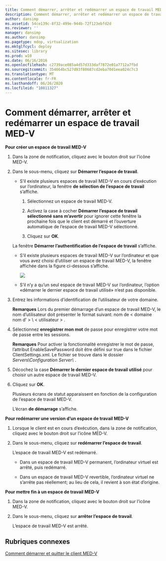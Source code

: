 ```yaml
---
title: Comment démarrer, arrêter et redémarrer un espace de travail MED-V
description: Comment démarrer, arrêter et redémarrer un espace de travail MED-V
author: dansimp
ms.assetid: 54ce139c-8f32-499e-944b-72f123ebfd2d
ms.reviewer: ''
manager: dansimp
ms.author: dansimp
ms.pagetype: mdop, virtualization
ms.mktglfcycl: deploy
ms.sitesec: library
ms.prod: w10
ms.date: 06/16/2016
ms.openlocfilehash: c2739ace085a4d57d333daf7872e01a7712a7fbd
ms.sourcegitcommit: 354664bc527d93f80687cd2eba70d1eea024c7c3
ms.translationtype: MT
ms.contentlocale: fr-FR
ms.lasthandoff: 06/26/2020
ms.locfileid: "10811327"
---
```

# Comment démarrer, arrêter et redémarrer un espace de travail MED-V


**Pour créer un espace de travail MED-V**

1.  Dans la zone de notification, cliquez avec le bouton droit sur l’icône MED-V.

2.  Dans le sous-menu, cliquez sur **Démarrer l’espace de travail**.

    -   S’il existe plusieurs espaces de travail MED-V en cours d’exécution sur l’ordinateur, la fenêtre **de sélection de l’espace de travail** s’affiche.

        1.  Sélectionnez un espace de travail MED-V.

        2.  Activez la case à cocher **Démarrer l’espace de travail sélectionné sans m’avertir** pour ignorer cette fenêtre la prochaine fois que le client est démarré et l’ouverture automatique de l’espace de travail MED-V sélectionné.

        3.  Cliquez sur **OK**.

    La fenêtre **Démarrer l’authentification de l’espace de travail** s’affiche.

    -   S’il existe plusieurs espaces de travail MED-V sur l’ordinateur et que vous avez choisi d’utiliser un espace de travail MED-V, la fenêtre affichée dans la figure ci-dessous s’affiche.

        ![](images/medv-logon.gif)

    -   S’il n’y a qu’un seul espace de travail MED-V sur l’ordinateur, l’option «démarrer le dernier espace de travail utilisé» n’est pas disponible.

3.  Entrez les informations d’identification de l’utilisateur de votre domaine.

    **Remarques**  Lors du premier démarrage d’un espace de travail MED-V, le nom d’utilisateur doit présenter le format suivant: nom de &lt; domaine nom d' &gt; \\ &lt; utilisateur &gt; .

     

4.  Sélectionnez **enregistrer mon mot** de passe pour enregistrer votre mot de passe entre les sessions.

    **Remarques**  Pour activer la fonctionnalité enregistrer le mot de passe, l’attribut EnableSavePassword doit être défini sur true dans le fichier ClientSettings.xml. Le fichier se trouve dans le dossier *Servers\\Configuration Server\\* .

     

5.  Décochez la case **Démarrer le dernier espace de travail utilisé** pour choisir un autre espace de travail MED-V.

6.  Cliquez sur **OK**.

    Plusieurs écrans de statut apparaissent en fonction de la configuration de l’espace de travail MED-V.

    L’écran **de démarrage** s’affiche.

**Pour redémarrer une version d’un espace de travail MED-V**

1.  Lorsque le client est en cours d’exécution, dans la zone de notification, cliquez avec le bouton droit sur l’icône MED-V.

2.  Dans le sous-menu, cliquez sur **redémarrer l’espace de travail**.

    L’espace de travail MED-V est redémarré.

    -   Dans un espace de travail MED-V permanent, l’ordinateur virtuel est arrêté, puis redémarré.

    -   Dans un espace de travail MED-V revertible, l’ordinateur virtuel ne s’arrête pas réellement; au lieu de cela, il revient à son état d’origine.

**Pour mettre fin à un espace de travail MED-V**

1.  Dans la zone de notification, cliquez avec le bouton droit sur l’icône MED-V.

2.  Dans le sous-menu, cliquez sur **arrêter l’espace de travail**.

    L’espace de travail MED-V est arrêté.

## Rubriques connexes


[Comment démarrer et quitter le client MED-V](how-to-start-and-exit-the-med-v-client.md)

 

 





